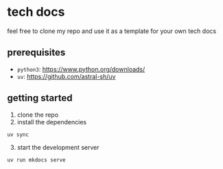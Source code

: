 # tech docs

feel free to clone my repo and use it as a template for your own tech docs

## prerequisites

- `python3`: https://www.python.org/downloads/
- `uv`: https://github.com/astral-sh/uv

## getting started

1. clone the repo
2. install the dependencies

```bash
uv sync
```

3. start the development server

```bash
uv run mkdocs serve
```